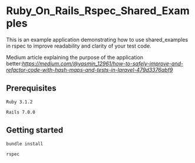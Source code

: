 # Ruby_On_Rails_Rspec_Shared_Examples

This is an example application demonstrating how to use shared_examples in rspec to improve readability and clarity of your test code.

Medium article explaining the purpose of the application better:*https://medium.com/@yasmin_12961/how-to-safely-improve-and-refactor-code-with-hash-maps-and-tests-in-laravel-479d3376abf9*

## Prerequisites

```
Ruby 3.1.2 
```

```
Rails 7.0.0
```

## Getting started


```
bundle install
```

```
rspec
```
